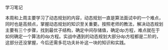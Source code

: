 学习笔记

本周和上周主要学习了动态规划的内容，动态规划一直是算法面试中的一个难点，同时也是高频点，掌握动态规划的知识至关重要。按照老师的教法，解决动态规划主要有三个步骤，找到最优子结构，确定中间存储值，确定dp方程，难点就在于如何确定一个算法的dp方程。实战中遇到的动态规划大部分dp方程都是二阶的，这部分还没掌握，今后还需多花功夫补补这一块的知识和实践。